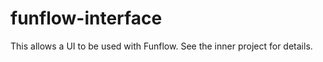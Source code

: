 # funflow-interface


This allows a UI to be used with Funflow. See the inner project for
details.



